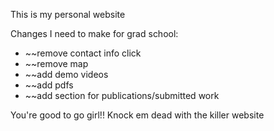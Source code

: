 This is my personal website

Changes I need to make for grad school:

- ~~remove contact info click
- ~~remove map
- ~~add demo videos
- ~~add pdfs
- ~~add section for publications/submitted work

You're good to go girl!! Knock em dead with the killer website
